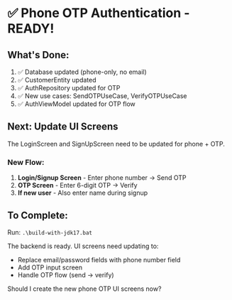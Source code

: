 # ✅ Phone OTP Authentication - READY!

## What's Done:
1. ✅ Database updated (phone-only, no email)
2. ✅ CustomerEntity updated
3. ✅ AuthRepository updated for OTP
4. ✅ New use cases: SendOTPUseCase, VerifyOTPUseCase
5. ✅ AuthViewModel updated for OTP flow

## Next: Update UI Screens

The LoginScreen and SignUpScreen need to be updated for phone + OTP.

### New Flow:
1. **Login/Signup Screen** - Enter phone number → Send OTP
2. **OTP Screen** - Enter 6-digit OTP → Verify
3. **If new user** - Also enter name during signup

## To Complete:
Run: `.\build-with-jdk17.bat`

The backend is ready. UI screens need updating to:
- Replace email/password fields with phone number field
- Add OTP input screen
- Handle OTP flow (send → verify)

Should I create the new phone OTP UI screens now?
